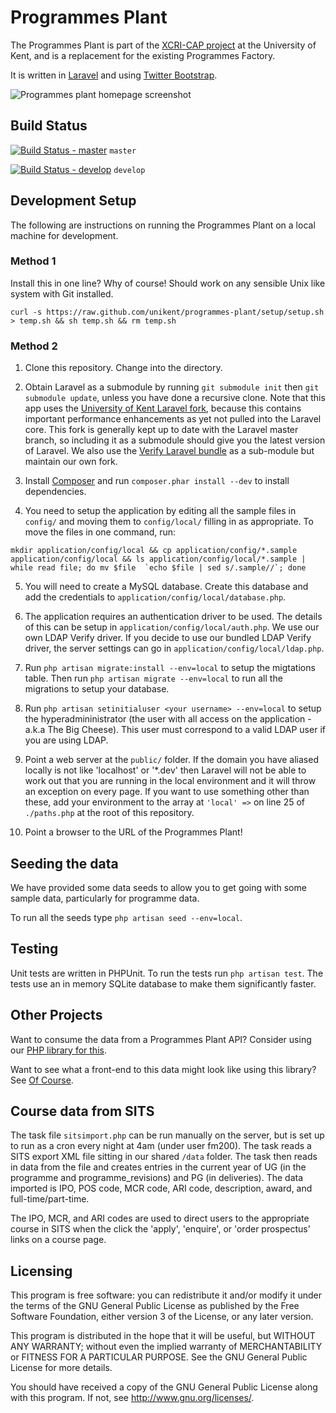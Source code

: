 # Programmes Plant

The Programmes Plant is part of the [XCRI-CAP project](http://www.kent.ac.uk/is/projects/xcri/) at the University of Kent, and is a replacement for the existing Programmes Factory.

It is written in [Laravel](http://laravel.com) and using [Twitter Bootstrap](http://twitter.github.com/bootstrap/).

![Programmes plant homepage screenshot](https://raw.github.com/unikent/programmes-plant/master/screenshot.jpg "Programmes plant homepage screenshot")

## Build Status

[![Build Status - master](https://travis-ci.org/unikent/programmes-plant.png?branch=master)](https://travis-ci.org/unikent/programmes-plant) `master` 

[![Build Status - develop](https://travis-ci.org/unikent/programmes-plant.png?branch=develop)](https://travis-ci.org/unikent/programmes-plant) `develop`

## Development Setup

The following are instructions on running the Programmes Plant on a local machine for development.

### Method 1

Install this in one line? Why of course! Should work on any sensible Unix like system with Git installed.

```shell
curl -s https://raw.github.com/unikent/programmes-plant/setup/setup.sh > temp.sh && sh temp.sh && rm temp.sh
```

### Method 2

1. Clone this repository. Change into the directory.

2. Obtain Laravel as a submodule by running `git submodule init` then `git submodule update`, unless you have done a recursive clone. Note that this app uses the [University of Kent Laravel fork](https://github.com/unikent/laravel.git), because this contains important performance enhancements as yet not pulled into the Laravel core. This fork is generally kept up to date with the Laravel master branch, so including it as a submodule should give you the latest version of Laravel. We also use the [Verify Laravel bundle](https://github.com/Toddish/Verify) as a sub-module but maintain our own fork.

3. Install [Composer](http://getcomposer.org/) and run `composer.phar install --dev` to install dependencies.

4. You need to setup the application by editing all the sample files in `config/` and moving them to `config/local/` filling in as appropriate. To move the files in one command, run:
```shell
mkdir application/config/local && cp application/config/*.sample application/config/local && ls application/config/local/*.sample | while read file; do mv $file  `echo $file | sed s/.sample//`; done
```

5. You will need to create a MySQL database. Create this database and add the credentials to `application/config/local/database.php`.

6. The application requires an authentication driver to be used. The details of this can be setup in `application/config/local/auth.php`. We use our own LDAP Verify driver. If you decide to use our bundled LDAP Verify driver, the server settings can go in `application/config/local/ldap.php`.

7. Run `php artisan migrate:install --env=local` to setup the migtations table. Then run `php artisan migrate --env=local` to run all the migrations to setup your database.

8. Run `php artisan setinitialuser <your username> --env=local` to setup the hyperadmininistrator (the user with all access on the application - a.k.a The Big Cheese). This user must correspond to a valid LDAP user if you are using LDAP.

9. Point a web server at the `public/` folder. If the domain you have aliased locally is not like 'localhost' or '*.dev' then Laravel will not be able to work out that you are running in the local environment and it will throw an exception on every page. If you want to use something other than these, add your environment to the array at `'local' =>` on line 25 of `./paths.php` at the root of this repository. 

10. Point a browser to the URL of the Programmes Plant!

## Seeding the data

We have provided some data seeds to allow you to get going with some sample data, particularly for programme data.

To run all the seeds type `php artisan seed --env=local`.

## Testing

Unit tests are written in PHPUnit. To run the tests run `php artisan test`. The tests use an in memory SQLite database to make them significantly faster.

## Other Projects

Want to consume the data from a Programmes Plant API? Consider using our [PHP library for this](https://github.com/unikent/of-course).

Want to see what a front-end to this data might look like using this library? See [Of Course](https://github.com/unikent/of-course).

## Course data from SITS

The task file `sitsimport.php` can be run manually on the server, but is set up to run as a cron every night at 4am (under user fm200). The task reads a SITS export XML file sitting in our shared `/data` folder. The task then reads in data from the file and creates entries in the current year of UG (in the programme and programme_revisions) and PG (in deliveries). The data imported is IPO, POS code, MCR code, ARI code, description, award, and full-time/part-time.

The IPO, MCR, and ARI codes are used to direct users to the appropriate course in SITS when the click the 'apply', 'enquire', or 'order prospectus' links on a course page.


## Licensing

This program is free software: you can redistribute it and/or modify it under the terms of the GNU General Public License as published by the Free Software Foundation, either version 3 of the License, or any later version.

This program is distributed in the hope that it will be useful, but WITHOUT ANY WARRANTY; without even the implied warranty of MERCHANTABILITY or FITNESS FOR A PARTICULAR PURPOSE. See the GNU General Public License for more details.

You should have received a copy of the GNU General Public License along with this program. If not, see http://www.gnu.org/licenses/.

